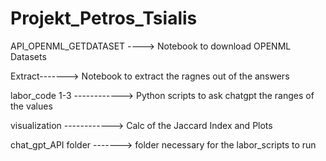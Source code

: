 # Projekt_Petros_Tsialis

API_OPENML_GETDATASET ----> Notebook to download OPENML Datasets 


Extract-------> Notebook to extract the ragnes out of the answers


labor_code 1-3 ------------> Python scripts to ask chatgpt the ranges of the values


visualization ------------> Calc of the Jaccard Index and Plots


chat_gpt_API folder -------> folder necessary for the labor_scripts to run

